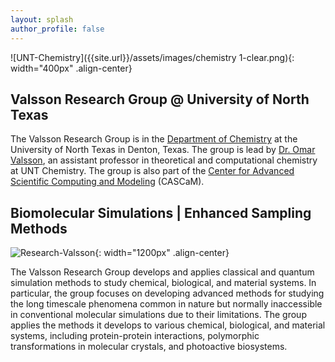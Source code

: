 ```yaml
---
layout: splash
author_profile: false
---
```


![UNT-Chemistry]({{site.url}}/assets/images/chemistry 1-clear.png){: width="400px" .align-center}

## Valsson Research Group @ University of North Texas

The Valsson Research Group is in the [Department of Chemistry](https://chemistry.unt.edu/) at the University of North Texas in Denton, Texas. The group is lead by [Dr. Omar Valsson]({{site.url}}/members/omar-valsson), an assistant professor in theoretical and computational chemistry at UNT Chemistry. The group is also part of the [Center for Advanced Scientific Computing and Modeling](https://cascam.unt.edu/) (CASCaM).

## Biomolecular Simulations | Enhanced Sampling Methods

![Research-Valsson]({{site.url}}/assets/images/research-valsson.png){: width="1200px" .align-center}

The Valsson Research Group develops and applies classical and quantum simulation methods to study chemical, biological, and material systems. In particular, the group focuses on developing advanced methods for studying the long timescale phenomena common in nature but normally inaccessible in conventional molecular simulations due to their limitations. The group applies the methods it develops to various chemical, biological, and material systems, including protein-protein interactions, polymorphic transformations in molecular crystals, and photoactive biosystems.
